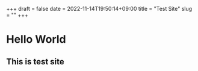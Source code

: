 +++ 
draft = false
date = 2022-11-14T19:50:14+09:00
title = "Test Site"
slug = "" 
+++


# Hello World
## This is test site
